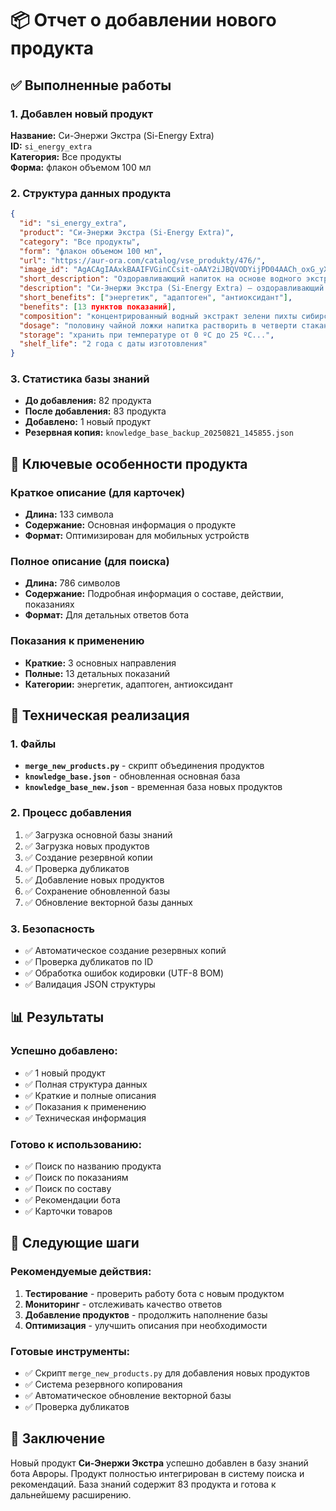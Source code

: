 # 📦 Отчет о добавлении нового продукта

## ✅ Выполненные работы

### 1. Добавлен новый продукт
**Название:** Си-Энержи Экстра (Si-Energy Extra)  
**ID:** `si_energy_extra`  
**Категория:** Все продукты  
**Форма:** флакон объемом 100 мл

### 2. Структура данных продукта
```json
{
  "id": "si_energy_extra",
  "product": "Си-Энержи Экстра (Si-Energy Extra)",
  "category": "Все продукты",
  "form": "флакон объемом 100 мл",
  "url": "https://aur-ora.com/catalog/vse_produkty/476/",
  "image_id": "AgACAgIAAxkBAAIFVGinCCsit-oAAY2iJBQVODYijPD04AACh_oxG_yXOUkAAT77AUzyUdcBAAMCAAN5AAM2BA",
  "short_description": "Оздоравливающий напиток на основе водного экстракта зелени пихты сибирской и кремния. Природный энергетик и адаптоген с широким спектром действия.",
  "description": "Си-Энержи Экстра (Si-Energy Extra) – оздоравливающий напиток...",
  "short_benefits": ["энергетик", "адаптоген", "антиоксидант"],
  "benefits": [13 пунктов показаний],
  "composition": "концентрированный водный экстракт зелени пихты сибирской...",
  "dosage": "половину чайной ложки напитка растворить в четверти стакана воды, принимать 2 раза в день",
  "storage": "хранить при температуре от 0 ºС до 25 ºС...",
  "shelf_life": "2 года c даты изготовления"
}
```

### 3. Статистика базы знаний
- **До добавления:** 82 продукта
- **После добавления:** 83 продукта
- **Добавлено:** 1 новый продукт
- **Резервная копия:** `knowledge_base_backup_20250821_145855.json`

## 🎯 Ключевые особенности продукта

### Краткое описание (для карточек)
- **Длина:** 133 символа
- **Содержание:** Основная информация о продукте
- **Формат:** Оптимизирован для мобильных устройств

### Полное описание (для поиска)
- **Длина:** 786 символов
- **Содержание:** Подробная информация о составе, действии, показаниях
- **Формат:** Для детальных ответов бота

### Показания к применению
- **Краткие:** 3 основных направления
- **Полные:** 13 детальных показаний
- **Категории:** энергетик, адаптоген, антиоксидант

## 🔧 Техническая реализация

### 1. Файлы
- **`merge_new_products.py`** - скрипт объединения продуктов
- **`knowledge_base.json`** - обновленная основная база
- **`knowledge_base_new.json`** - временная база новых продуктов

### 2. Процесс добавления
1. ✅ Загрузка основной базы знаний
2. ✅ Загрузка новых продуктов
3. ✅ Создание резервной копии
4. ✅ Проверка дубликатов
5. ✅ Добавление новых продуктов
6. ✅ Сохранение обновленной базы
7. ✅ Обновление векторной базы данных

### 3. Безопасность
- ✅ Автоматическое создание резервных копий
- ✅ Проверка дубликатов по ID
- ✅ Обработка ошибок кодировки (UTF-8 BOM)
- ✅ Валидация JSON структуры

## 📊 Результаты

### Успешно добавлено:
- ✅ 1 новый продукт
- ✅ Полная структура данных
- ✅ Краткие и полные описания
- ✅ Показания к применению
- ✅ Техническая информация

### Готово к использованию:
- ✅ Поиск по названию продукта
- ✅ Поиск по показаниям
- ✅ Поиск по составу
- ✅ Рекомендации бота
- ✅ Карточки товаров

## 🚀 Следующие шаги

### Рекомендуемые действия:
1. **Тестирование** - проверить работу бота с новым продуктом
2. **Мониторинг** - отслеживать качество ответов
3. **Добавление продуктов** - продолжить наполнение базы
4. **Оптимизация** - улучшить описания при необходимости

### Готовые инструменты:
- ✅ Скрипт `merge_new_products.py` для добавления новых продуктов
- ✅ Система резервного копирования
- ✅ Автоматическое обновление векторной базы
- ✅ Проверка дубликатов

## 📝 Заключение

Новый продукт **Си-Энержи Экстра** успешно добавлен в базу знаний бота Авроры. Продукт полностью интегрирован в систему поиска и рекомендаций. База знаний содержит 83 продукта и готова к дальнейшему расширению.





